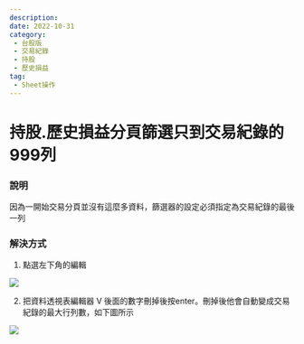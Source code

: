 ```yaml
---
description:
date: 2022-10-31
category:
 - 台股版
 - 交易紀錄
 - 持股
 - 歷史損益
tag:
 - Sheet操作
---
```


# 持股.歷史損益分頁篩選只到交易紀錄的999列

  
### 說明

  因為一開始交易分頁並沒有這麼多資料，篩選器的設定必須指定為交易紀錄的最後一列

### 解決方式

  1. 點選左下角的編輯

   ![](https://lazypisces.notion.site/image/https%3A%2F%2Fs3-us-west-2.amazonaws.com%2Fsecure.notion-static.com%2F04ffac63-7b6e-4f35-af40-b4f80ef78618%2FUntitled.png?id=c7d311e9-ac74-4817-94ce-1992a220d1a6&table=block&spaceId=837fd17c-118b-4b8e-8fd8-32c5ee1c205d&width=960&userId=&cache=v2)

  2. 把資料透視表編輯器 V 後面的數字刪掉後按enter。刪掉後他會自動變成交易紀錄的最大行列數，如下圖所示

  ![](https://lazypisces.notion.site/image/https%3A%2F%2Fs3-us-west-2.amazonaws.com%2Fsecure.notion-static.com%2F2c7c7c53-fed4-46a2-9a3a-b6ad861eaa19%2FUntitled.png?id=8c76586d-b286-4606-a98e-f5fa5e7ed6fb&table=block&spaceId=837fd17c-118b-4b8e-8fd8-32c5ee1c205d&width=1130&userId=&cache=v2)